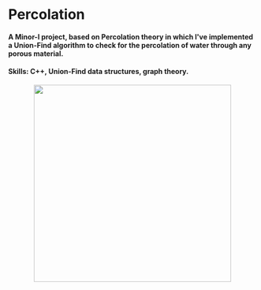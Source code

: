 # Percolation

#### A Minor-I project, based on Percolation theory in which I've implemented a Union-Find algorithm to check for the percolation of water through any porous material.

#### Skills: C++, Union-Find data structures, graph theory.

<p align="center">
  <img width="400" height="400" src="https://github.com/OjasviChauhan/Percolation/blob/main/Utility/PercolationGIF.gif">
</p>
